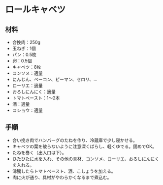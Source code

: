 # ロールキャベツ


## 材料
- 合挽肉：250g
- 玉ねぎ：1個
- パン：0.5枚
- 卵：0.5個
- キャベツ：8枚
- コンソメ：適量
- にんじん、ベーコン、ピーマン、セロリ、…
- ローリエ：適量
- おろしにんにく：適量
- トマトペースト：1〜2本
- 酒：適量
- コショウ：適量


## 手順
- 合い挽き肉でハンバーグのたねを作り、冷蔵庫で少し寝かせる。
- キャベツの葉を破らないように注意深くばらし、軽くゆでる。固めでOK。
- たねを巻く（出入口は下）。
- ひたひたに水を入れ、その他の具材、コンソメ、ローリエ、おろしにんにくを入れる。
- 沸騰したらトマトペースト、酒、こしょうを加える。
- 肉に火が通り、具材がやわらかくなるまで煮込む。
